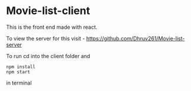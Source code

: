 # Movie-list-client

This is the front end made with react.

To view the server for this visit -
https://github.com/Dhruv261/Movie-list-server


To run cd into the client folder and 

```
npm install
npm start
```

in terminal

